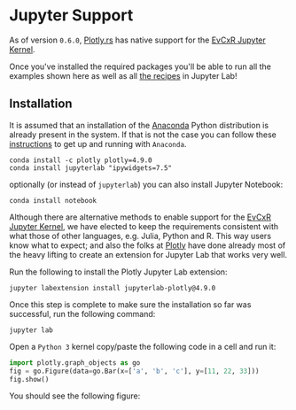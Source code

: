 # Jupyter Support

As of version `0.6.0`, [Plotly.rs](https://github.com/igiagkiozis/plotly) has native support for the [EvCxR Jupyter Kernel](https://github.com/google/evcxr/tree/master/evcxr_jupyter). 

Once you've installed the required packages you'll be able to run all the examples shown here as well as all [the recipes](../recipes.md) in Jupyter Lab!


## Installation
It is assumed that an installation of the [Anaconda](https://www.anaconda.com/products/individual) Python distribution is already present in the system. If that is not the case you can follow these [instructions](https://www.anaconda.com/products/individual) to get up and running with `Anaconda`. 

```shell script
conda install -c plotly plotly=4.9.0
conda install jupyterlab "ipywidgets=7.5"
```

optionally (or instead of `jupyterlab`) you can also install Jupyter Notebook:
```shell script
conda install notebook
```

Although there are alternative methods to enable support for the [EvCxR Jupyter Kernel](https://github.com/google/evcxr/tree/master/evcxr_jupyter), we have elected to keep the requirements consistent with what those of other languages, e.g. Julia, Python and R. This way users know what to expect; and also the folks at [Plotly](https://plotly.com/python/getting-started/#jupyter-notebook-support) have done already most of the heavy lifting to create an extension for Jupyter Lab that works very well.

Run the following to install the Plotly Jupyter Lab extension: 
```shell script
jupyter labextension install jupyterlab-plotly@4.9.0
```

Once this step is complete to make sure the installation so far was successful, run the following command: 
```shell script
jupyter lab
```

Open a `Python 3` kernel copy/paste the following code in a cell and run it: 
```python
import plotly.graph_objects as go
fig = go.Figure(data=go.Bar(x=['a', 'b', 'c'], y=[11, 22, 33]))
fig.show()
```
You should see the following figure:
<div id="jupyter_lab_demo_bar_chart_python" class="plotly-graph-div" style="height:100%; width:100%;"></div>
<script type="text/javascript">
    window.PLOTLYENV=window.PLOTLYENV || {};
    if (document.getElementById("jupyter_lab_demo_bar_chart_python")) {
        var d3 = Plotly.d3;
        var image_element= d3.select('#image-export');
        var trace_0 = {"x":["a","b","c"],"y":[11,22,33],"type":"bar"};
var data = [trace_0];
var layout = {};
        Plotly.newPlot('jupyter_lab_demo_bar_chart_python', data, layout, {"responsive": true});
    };
</script>

Next you need to install the [EvCxR Jupyter Kernel](https://github.com/google/evcxr/tree/master/evcxr_jupyter). Note that EvCxR requires [CMake](https://cmake.org/download/) as it has to compile ZMQ. If [CMake](https://cmake.org/download/) is already installed on your system and is in your path (to test that simply run ```cmake --version``` if that returns a version you're good to go) then continue to the next steps.

In a command line execute the following commands:
```shell script
cargo install evcxr_jupyter
evcxr_jupyter --install
```

If you're not familiar with the EvCxR kernel it would be good that you at least glance over the [EvCxR Jupyter Tour](https://github.com/google/evcxr/blob/master/evcxr_jupyter/samples/evcxr_jupyter_tour.ipynb).

## Usage

Launch Jupyter Lab: 
```shell script
jupyter lab
```

create a new notebook and select the `Rust` kernel. Then create the following three cells and execute them in order:

```shell script
:dep plotly = { version = ">=0.6.0" }
:dep itertools-num = "0.1.3"
```

```rust
extern crate plotly;
extern crate rand_distr;
extern crate itertools_num;
extern crate itertools;
```

```rust
use itertools_num::linspace;
use plotly::common::{
    ColorScale, ColorScalePalette, DashType, Fill, Font, Line, LineShape, Marker, Mode, Title,
};
use plotly::layout::{Axis, BarMode, Layout, Legend, TicksDirection};
use plotly::{Bar, NamedColor, Plot, Rgb, Rgba, Scatter};
use rand_distr::{Distribution, Normal, Uniform};
```

Now we're ready to start plotting!

```rust
let n: usize = 100;
let t: Vec<f64> = linspace(0., 10., n).collect();
let y: Vec<f64> = t.iter().map(|x| x.sin()).collect();

let trace = Scatter::new(t, y).mode(Mode::Markers);
let mut plot = Plot::new();
plot.add_trace(trace);
let layout = Layout::new().height(800);
plot.set_layout(layout);
plot.lab_display();
```
For Jupyter Lab there are two ways to display a plot in the `EvCxR` kernel, either have the plot object be in the last line without a semicolon or directly invoke the `Plot::lab_display` method on it; both have the same result. You can also find an example notebook [here](https://github.com/igiagkiozis/plotly/blob/master/plotly/examples/jupyter_lab_examples.ipynb) that will periodically be updated with examples.

The process for Jupyter Notebook is very much the same with one exception; the `Plot::noteboo_display` method must be used to display the plot. You can find an example notebook [here](https://github.com/igiagkiozis/plotly/blob/master/plotly/examples/jupyter_notebook_examples.ipynb) 